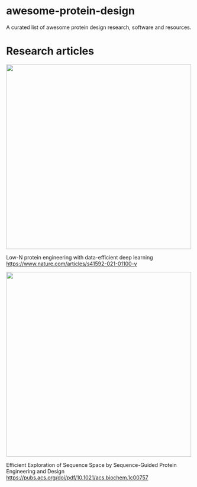# awesome-protein-design
A curated list of awesome protein design research, software and resources.

# Research articles
  
  <img src="https://user-images.githubusercontent.com/51283097/167543916-75615dbe-058f-451a-aca5-7f41db8e93d6.png" width="500">
  
  Low-N protein engineering with data-efficient deep learning
  https://www.nature.com/articles/s41592-021-01100-y
  
  
  <img src="https://user-images.githubusercontent.com/51283097/167543948-c9359f01-9c10-4044-9256-78c0c67e1f78.png" width="500">
  
  Efficient Exploration of Sequence Space by Sequence-Guided Protein Engineering and Design
  https://pubs.acs.org/doi/pdf/10.1021/acs.biochem.1c00757

